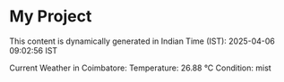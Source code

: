 # My Project

This content is dynamically generated in Indian Time (IST): 2025-04-06 09:02:56 IST


Current Weather in Coimbatore:
Temperature: 26.88 °C
Condition: mist
